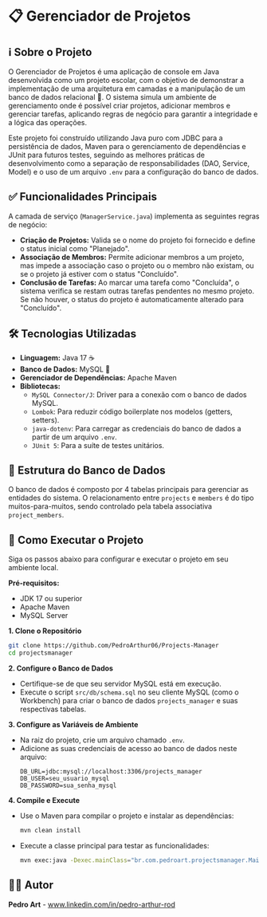 # 📋 Gerenciador de Projetos

## ℹ️ Sobre o Projeto

O Gerenciador de Projetos é uma aplicação de console em Java desenvolvida como um projeto escolar, com o objetivo de demonstrar a implementação de uma arquitetura em camadas e a manipulação de um banco de dados relacional 🚀. O sistema simula um ambiente de gerenciamento onde é possível criar projetos, adicionar membros e gerenciar tarefas, aplicando regras de negócio para garantir a integridade e a lógica das operações.

Este projeto foi construído utilizando Java puro com JDBC para a persistência de dados, Maven para o gerenciamento de dependências e JUnit para futuros testes, seguindo as melhores práticas de desenvolvimento como a separação de responsabilidades (DAO, Service, Model) e o uso de um arquivo `.env` para a configuração do banco de dados.

## ✅ Funcionalidades Principais

A camada de serviço (`ManagerService.java`) implementa as seguintes regras de negócio:
- **Criação de Projetos:** Valida se o nome do projeto foi fornecido e define o status inicial como "Planejado".
- **Associação de Membros:** Permite adicionar membros a um projeto, mas impede a associação caso o projeto ou o membro não existam, ou se o projeto já estiver com o status "Concluído".
- **Conclusão de Tarefas:** Ao marcar uma tarefa como "Concluída", o sistema verifica se restam outras tarefas pendentes no mesmo projeto. Se não houver, o status do projeto é automaticamente alterado para "Concluído".

## 🛠️ Tecnologias Utilizadas

- **Linguagem:** Java 17 ☕
- **Banco de Dados:** MySQL 🐬
- **Gerenciador de Dependências:** Apache Maven
- **Bibliotecas:**
  - `MySQL Connector/J`: Driver para a conexão com o banco de dados MySQL.
  - `Lombok`: Para reduzir código boilerplate nos modelos (getters, setters).
  - `java-dotenv`: Para carregar as credenciais do banco de dados a partir de um arquivo `.env`.
  - `JUnit 5`: Para a suíte de testes unitários.

## 💾 Estrutura do Banco de Dados

O banco de dados é composto por 4 tabelas principais para gerenciar as entidades do sistema. O relacionamento entre `projects` e `members` é do tipo muitos-para-muitos, sendo controlado pela tabela associativa `project_members`.


## 🚀 Como Executar o Projeto

Siga os passos abaixo para configurar e executar o projeto em seu ambiente local.

**Pré-requisitos:**
- JDK 17 ou superior
- Apache Maven
- MySQL Server

**1. Clone o Repositório**
```bash
git clone https://github.com/PedroArthur06/Projects-Manager
cd projectsmanager
```

**2. Configure o Banco de Dados**
   - Certifique-se de que seu servidor MySQL está em execução.
   - Execute o script `src/db/schema.sql` no seu cliente MySQL (como o Workbench) para criar o banco de dados `projects_manager` e suas respectivas tabelas.

**3. Configure as Variáveis de Ambiente**
   - Na raiz do projeto, crie um arquivo chamado `.env`.
   - Adicione as suas credenciais de acesso ao banco de dados neste arquivo:
     ```env
     DB_URL=jdbc:mysql://localhost:3306/projects_manager
     DB_USER=seu_usuario_mysql
     DB_PASSWORD=sua_senha_mysql
     ```

**4. Compile e Execute**
   - Use o Maven para compilar o projeto e instalar as dependências:
     ```bash
     mvn clean install
     ```
   - Execute a classe principal para testar as funcionalidades:
     ```bash
     mvn exec:java -Dexec.mainClass="br.com.pedroart.projectsmanager.Main"
     ```

## 👨‍💻 Autor

**Pedro Art** - www.linkedin.com/in/pedro-arthur-rod
